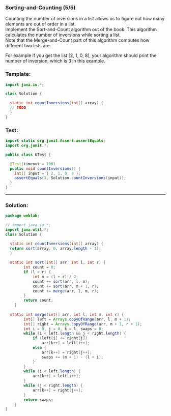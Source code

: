 ### Sorting-and-Counting (5/5)
Counting the number of inversions in a list allows us to figure out how many elements are out of order in a list.  
Implement the Sort-and-Count algorithm out of the book. This algorithm calculates the number of inversions while sorting a list.  
Note that the Merge-and-Count part of this algorithm computes how different two lists are.

For example if you get the list [2, 1, 0, 8], your algorithm should print the number of inversion, which is 3 in this example.  

### Template:
```java
import java.io.*;

class Solution {

  static int countInversions(int[] array) {
  // TODO
  }
}


```

### Test:
```java
import static org.junit.Assert.assertEquals;
import org.junit.*;

public class UTest {

  @Test(timeout = 100)
  public void countInversions() {
    int[] input = { 2, 1, 0, 8 };
    assertEquals(3, Solution.countInversions(input));
  }
}
```

________________________________________________________________________________________________________________________________

### Solution:
```java
package weblab;

// import java.io.*;
import java.util.*;
class Solution {

  static int countInversions(int[] array) {
  return sort(array, 0, array.length - 1);
  }
  
  static int sort(int[] arr, int l, int r) { 
        int count = 0; 
        if (l < r) { 
            int m = (l + r) / 2; 
            count += sort(arr, l, m); 
            count += sort(arr, m + 1, r); 
            count += merge(arr, l, m, r); 
        } 
        return count; 
    } 
    
  static int merge(int[] arr, int l, int m, int r) { 
        int[] left = Arrays.copyOfRange(arr, l, m + 1); 
        int[] right = Arrays.copyOfRange(arr, m + 1, r + 1);
        int i = 0, j = 0, k = l, swaps = 0; 
        while (i < left.length && j < right.length) { 
            if (left[i] <= right[j]) 
                arr[k++] = left[i++]; 
            else { 
                arr[k++] = right[j++]; 
                swaps += (m + 1) - (l + i); 
            } 
        } 
        while (i < left.length) {
            arr[k++] = left[i++];
        }
        while (j < right.length) {
            arr[k++] = right[j++];
        }
        return swaps; 
    } 
}
```
